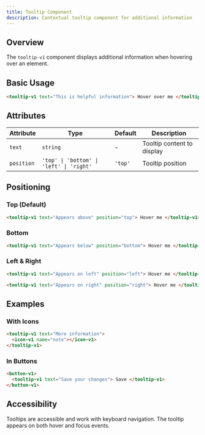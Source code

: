 ```yaml
---
title: Tooltip Component
description: Contextual tooltip component for additional information
---
```


## Overview

The `tooltip-v1` component displays additional information when hovering over an element.

## Basic Usage

```html
<tooltip-v1 text="This is helpful information"> Hover over me </tooltip-v1>
```

## Attributes

| Attribute  | Type                                     | Default | Description                |
| ---------- | ---------------------------------------- | ------- | -------------------------- |
| `text`     | `string`                                 | -       | Tooltip content to display |
| `position` | `'top' \| 'bottom' \| 'left' \| 'right'` | `'top'` | Tooltip position           |

## Positioning

### Top (Default)

```html
<tooltip-v1 text="Appears above" position="top"> Hover me </tooltip-v1>
```

### Bottom

```html
<tooltip-v1 text="Appears below" position="bottom"> Hover me </tooltip-v1>
```

### Left & Right

```html
<tooltip-v1 text="Appears on left" position="left"> Hover me </tooltip-v1>

<tooltip-v1 text="Appears on right" position="right"> Hover me </tooltip-v1>
```

## Examples

### With Icons

```html
<tooltip-v1 text="More information">
  <icon-v1 name="note"></icon-v1>
</tooltip-v1>
```

### In Buttons

```html
<button-v1>
  <tooltip-v1 text="Save your changes"> Save </tooltip-v1>
</button-v1>
```

## Accessibility

Tooltips are accessible and work with keyboard navigation. The tooltip appears on both hover and focus events.
